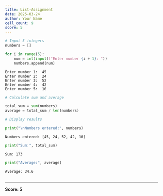 ```yaml
---
title: List-Assignment
date: 2025-03-24
author: Your Name
cell_count: 9
score: 5
---
```


```python
# Input 5 integers
numbers = []
```


```python
for i in range(5):
    num = int(input(f"Enter number {i + 1}: "))
    numbers.append(num)
```

    Enter number 1:  45
    Enter number 2:  24
    Enter number 3:  52
    Enter number 4:  42
    Enter number 5:  10



```python
# Calculate sum and average
```


```python
total_sum = sum(numbers)
average = total_sum / len(numbers)
```


```python
# Display results
```


```python
print("\nNumbers entered:", numbers)
```

    
    Numbers entered: [45, 24, 52, 42, 10]



```python
print("Sum:", total_sum)
```

    Sum: 173



```python
print("Average:", average)
```

    Average: 34.6



```python

```


---
**Score: 5**
